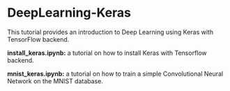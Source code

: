 # DeepLearning-Keras
This tutorial provides an introduction to Deep Learning using Keras with TensorFlow backend.  

**install_keras.ipynb:** a tutorial on how to install Keras with Tensorflow backend.

**mnist_keras.ipynb:** a tutorial on how to train a simple Convolutional Neural Network on the MNIST database.

 

